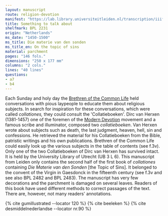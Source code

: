 ```yaml
---
layout: manuscript
route: religion-devotion
manifest: "https://lab.library.universiteitleiden.nl/transcription/iiif/110/manifest"
title: Something to talk about
shelfmark: BPL 2231
origin: "Netherlands"
ms_date: "1450-1500"
ms_title: Die materie van den sonden 
ms_title_en: On the topic of sins
material: parchment
pages: "146 fols."
dimensions: "250 x 177 mm"
columns: "2 cols."
lines: "40 lines"
questions:
- a7
- b4
---
```


Each Sunday and holy day the [Brethren of the Common Life](https://en.wikipedia.org/wiki/Brethren_of_the_Common_Life) held
conversations with pious laypeople to educate them about religious
subjects. In search for inspiration for these conversations, which were
called *collationes,* they could consult the 'Collatieboeken'. Dirc
van Herxen (1381-1457) one of the foremen of the [Modern Devotion](https://en.wikipedia.org/wiki/Devotio_Moderna) movement and a
famous scribe and illuminator, composed two *collatieboeken*. Van Herxen
wrote about subjects such as death, the last judgment, heaven, hell, sin
and confessions. He retrieved the material for his Collatieboeken from
the Bible, patristic writings and his own publications. Brethren of the
Common Life could easily look up the various subjects in the table of
contents (see f.3v).
Only one of the two Collatieboeken of Dirc van Herxen has survived
intact. It is held by the University Library of Utrecht (UB 3 L 6). This
manuscript from Leiden only contains the second half of the first book
of *collationes* containing *Die Materie van den Sonden* \[the Topic of
Sins\]. It belonged to the convent of the Virgin in Gaesdonck in the
fifteenth century (see f.3v and see also BPL 2482 and BPL 2483). The
manuscript has very few decorations and the parchment is damaged on
several leaves. Readers of this book have used different methods to
correct passages of the text. There are, however, not many readers'
annotations.

{% cite gumillustrated --locator 120 %}
{% cite beeleken %}
{% cite desmiddelnederlandse --locator nr.90 %}